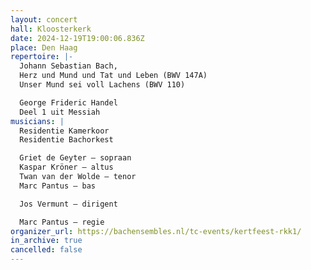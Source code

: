 ```yaml
---
layout: concert
hall: Kloosterkerk
date: 2024-12-19T19:00:06.836Z
place: Den Haag
repertoire: |-
  Johann Sebastian Bach,
  Herz und Mund und Tat und Leben (BWV 147A)
  Unser Mund sei voll Lachens (BWV 110)

  George Frideric Handel
  Deel 1 uit Messiah
musicians: |
  Residentie Kamerkoor
  Residentie Bachorkest

  Griet de Geyter – sopraan
  Kaspar Kröner – altus
  Twan van der Wolde – tenor
  Marc Pantus – bas

  Jos Vermunt – dirigent

  Marc Pantus – regie
organizer_url: https://bachensembles.nl/tc-events/kertfeest-rkk1/
in_archive: true
cancelled: false
---
```

